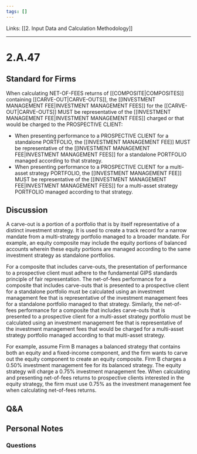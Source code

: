 ```yaml
---
tags: []
---
```

Links: [[2. Input Data and Calculation Methodology]]
___
# 2.A.47
## Standard for Firms
When calculating NET-OF-FEES returns of [[COMPOSITE|COMPOSITES]] containing [[CARVE-OUT|CARVE-OUTS]], the [[INVESTMENT MANAGEMENT FEE|INVESTMENT MANAGEMENT FEES]] for the [[CARVE-OUT|CARVE-OUTS]] MUST be representative of the [[INVESTMENT MANAGEMENT FEE|INVESTMENT MANAGEMENT FEES]] charged or that would be charged to the PROSPECTIVE CLIENT:
- When presenting performance to a PROSPECTIVE CLIENT for a standalone PORTFOLIO, the [[INVESTMENT MANAGEMENT FEE]] MUST be representative of the [[INVESTMENT MANAGEMENT FEE|INVESTMENT MANAGEMENT FEES]] for a standalone PORTFOLIO managed according to that strategy.
- When presenting performance to a PROSPECTIVE CLIENT for a multi-asset strategy PORTFOLIO, the [[INVESTMENT MANAGEMENT FEE]] MUST be representative of the [[INVESTMENT MANAGEMENT FEE|INVESTMENT MANAGEMENT FEES]] for a multi-asset strategy PORTFOLIO managed according to that strategy.
## Discussion
A carve-out is a portion of a portfolio that is by itself representative of a distinct investment strategy. It is used to create a track record for a narrow mandate from a multi-strategy portfolio managed to a broader mandate. For example, an equity composite may include the equity portions of balanced accounts wherein these equity portions are managed according to the same investment strategy as standalone portfolios.

For a composite that includes carve-outs, the presentation of performance to a prospective client must adhere to the fundamental GIPS standards principle of fair representation. The net-of-fees performance for a composite that includes carve-outs that is presented to a prospective client for a standalone portfolio must be calculated using an investment management fee that is representative of the investment management fees for a standalone portfolio managed to that strategy. Similarly, the net-of-fees performance for a composite that includes carve-outs that is presented to a prospective client for a multi-asset strategy portfolio must be calculated using an investment management fee that is representative of the investment management fees that would be charged for a multi-asset strategy portfolio managed according to that multi-asset strategy.

For example, assume Firm B manages a balanced strategy that contains both an equity and a fixed-income component, and the firm wants to carve out the equity component to create an equity composite. Firm B charges a 0.50% investment management fee for its balanced strategy. The equity strategy will charge a 0.75% investment management fee. When calculating and presenting net-of-fees returns to prospective clients interested in the equity strategy, the firm must use 0.75% as the investment management fee when calculating net-of-fees returns.
## Q&A

## Personal Notes

### Questions